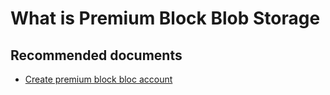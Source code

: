 <properties
	pageTitle="What is Premium Block Blob Storage"
	description="What is Premium Block Blob Storage"
	service="microsoft.storage"
	resource="storageaccounts"
	authors="ramMSFT"
	displayOrder=""
	selfHelpType="generic"
	supportTopicIds="32639216"
	resourceTags=""
	productPesIds="15629"
	cloudEnvironments="public"
	articleId="d5909ca2-2a4a-4d6b-af19-b81178cdd466"
/>

# What is Premium Block Blob Storage

## **Recommended documents**
- [Create premium block bloc account](https://azure.microsoft.com/blog/introducing-azure-premium-blob-storage-limited-public-preview/)<br>